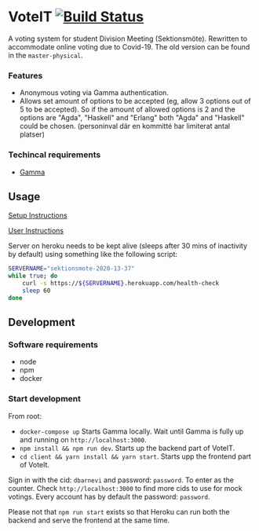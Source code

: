 # VoteIT [![Build Status](https://travis-ci.org/cthit/VoteIT.svg)](https://travis-ci.org/cthit/VoteIT)
A voting system for student Division Meeting (Sektionsmöte). Rewritten to accommodate online voting due to Covid-19. The old version can be found in the `master-physical`. 

### Features
* Anonymous voting via Gamma authentication.
* Allows set amount of options to be accepted (eg, allow 3 options out of 5 to be accepted). So if the amount of allowed options is 2 and the options are "Agda", "Haskell" and "Erlang" both "Agda" and "Haskell" could be chosen. (personinval där en kommitté har limiterat antal platser)

### Techincal requirements
* [Gamma](https://github.com/cthit/gamma)

## Usage

[Setup Instructions](https://github.com/cthit/VoteIT/wiki/Setup-Instructions-for-Vote-Counters)

[User Instructions](https://github.com/cthit/VoteIT/wiki/User-Instructions)

Server on heroku needs to be kept alive (sleeps after 30 mins of inactivity by default) using something like the following script:

```bash
SERVERNAME="sektionsmote-2020-13-37"
while true; do
	curl -s https://${SERVERNAME}.herokuapp.com/health-check
	sleep 60
done
```

## Development

### Software requirements
* node
* npm
* docker

### Start development
From root:
* `docker-compose up` Starts Gamma locally. Wait until Gamma is fully up and running on `http://localhost:3000`.
* `npm install && npm run dev`. Starts up the backend part of VoteIT.
* `cd client && yarn install && yarn start`. Starts upp the frontend part of VoteIt. 

Sign in with the cid: `dbarnevi` and password: `password`. To enter as the counter. Check `http://localhost:3000` to find more cids to use for mock votings. Every account has by default the password: `password`. 

Please not that `npm run start` exists so that Heroku can run both the backend and serve the frontend at the same time.



